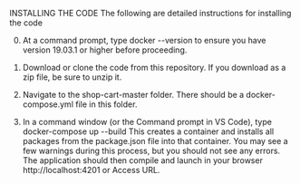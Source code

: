 INSTALLING THE CODE 
The following are detailed instructions for installing the code 

0. At a command prompt, type docker --version to ensure you have version 19.03.1 or higher before proceeding.

1. Download or clone the code from this repository. 
If you download as a zip file, be sure to unzip it.
2. Navigate to the shop-cart-master folder. 
There should be a docker-compose.yml file in this folder. 
3. In a command window (or the Command prompt in VS Code), type docker-compose up --build 
This creates a container and installs all packages from the package.json file into that container. You may see a few warnings during this process, but you should not see any errors.
The application should then compile and launch in your browser http://localhost:4201 or Access URL.
